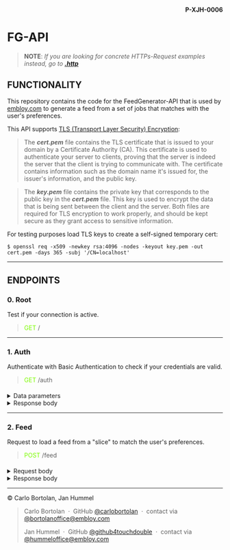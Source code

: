 #### <div style="text-align:right">P-XJH-0006 </div>

####

# FG-API

> __NOTE__: _If you are looking for concrete HTTPs-Request examples instead, go to_
___[.http](requests/feed.http)___

## FUNCTIONALITY

This repository contains the code for the FeedGenerator-API that is used by [embloy.com](embloy.com) to generate a feed
from a set of
jobs that matches with the user's preferences.

This API supports [TLS (Transport Layer Security) Encryption](https://actix.rs/docs/server#tls--https):
> The ***cert.pem*** file contains the TLS certificate that is
> issued to your domain by a Certificate Authority (CA).
> This certificate is used to authenticate
> your server to clients, proving that the server is indeed the server that the client is trying to
> communicate with.
> The certificate contains information such as the domain name it's issued for,
> the issuer's information, and the public key.

> The ***key.pem*** file contains the private key that
> corresponds to the public key in the ***cert.pem*** file. This key is used to encrypt the data that is
> being sent between the client and the server. Both files are required for TLS encryption to
> work properly, and should be kept secure as they grant access to sensitive information.

For testing purposes load TLS keys to create a self-signed temporary cert:
```
$ openssl req -x509 -newkey rsa:4096 -nodes -keyout key.pem -out cert.pem -days 365 -subj '/CN=localhost'
```

---

## ENDPOINTS

### 0. Root

Test if your connection is active.

> <span style="color:lawngreen"> GET </span> /

---

### 1. Auth

Authenticate with Basic Authentication to check if your credentials are valid.

> <span style="color:lawngreen"> GET </span> /auth

####

<details>
  <summary>Data parameters</summary>

1. **username** _<span style="color:crimson">REQUIRED </span>_
2. **password** _<span style="color:crimson">REQUIRED </span>_

</details>

<details>
  <summary>Response body</summary>

**200: Ok**

```
{
"Authenticated"
}
```

####

**401: Unauthorized**

```
{
"Unauthorized"
}
```

</details>

---

### 2. Feed

Request to load a feed from a "slice" to match the user's preferences.

> <span style="color:lawngreen"> POST </span> /feed

####

<details>
  <summary>Request body</summary>

###### Request body: `web::Json<FeedRequest>`

```
{
  "pref": {
    "job_type": "Software Engineer",
    "key_skills": "Java, Python, AWS",
    "salary_range": [
      80000.0,
      120000.0
    ]
  },
  "slice": [
    {
      "job_id": 1,
      "job_type": "Data Scientist",
      "job_status": 1,
      "status": "open",
      "user_id": 1,
      "duration": 6,
      "code_lang": "Python",
      "title": "Data Scientist",
      "position": "Junior",
      "description": "We're looking for a junior data scientist to help us analyze our data and build predictive models.",
      "key_skills": "Python, statistics, machine learning",
      "salary": 60000.0,
      "currency": "USD",
      "image_url": "https://example.com/image.jpg",
      "start_slot": "2023-04-01T00:00:00Z",
      "longitude": -122.4194,
      "latitude": 37.7749,
      "country_code": "US",
      "postal_code": "94103",
      "city": "San Francisco",
      "address": "123 Main St",
      "view_count": 50,
      "created_at": "2023-03-17T12:00:00Z",
      "updated_at": "2023-03-17T12:00:00Z",
      "applications_count": 5,
      "job_notifications": "email"
    },
    {
      "job_id": 6588,
      "job_type": "Farming",
      "job_status": 0,
      "status": "public",
      "user_id": 367,
      "duration": 1958,
      "code_lang": "KG",
      "title": "Mining Planner",
      "position": "Assistant",
      "description": "Rhetoric is the art of ruling the minds of men.",
      "key_skills": "Teamwork",
      "salary": 77851,
      "currency": "Iranian Rial",
      "image_url": "https://picsum.photos/200/300?random=6588",
      "start_slot": "1975-07-21T13:36:42.000Z",
      "longitude": 34425.61,
      "latitude": 91551.04,
      "country_code": "RE",
      "postal_code": "63478-4176",
      "city": "Lake Tatyana",
      "address": "312 Agustin Plain",
      "view_count": 677,
      "created_at": "2023-02-28T02:06:57.681Z",
      "updated_at": "2023-02-28T02:06:57.681Z",
      "applications_count": 0,
      "job_notifications": "true"
    }
  ]
}
```

</details>


<details>
  <summary>Response body</summary>


**200: Ok**

```
[
    {
        "job_id": 6588,
        "job_type": "Farming",
        "job_status": 0,
        "status": "public",
        "user_id": 367,
        "duration": 1958,
        "code_lang": "KG",
        "title": "Mining Planner",
        "position": "Assistant",
        "description": "Rhetoric is the art of ruling the minds of men.",
        "key_skills": "Teamwork",
        "salary": 77851,
        "currency": "Iranian Rial",
        "image_url": "https://picsum.photos/200/300?random=6588",
        "start_slot": "1975-07-21T13:36:42.000Z",
        "longitude": 34425.61,
        "latitude": 91551.04,
        "country_code": "RE",
        "postal_code": "63478-4176",
        "city": "Lake Tatyana",
        "address": "312 Agustin Plain",
        "view_count": 677,
        "created_at": "2023-02-28T02:06:57.681Z",
        "updated_at": "2023-02-28T02:06:57.681Z",
        "applications_count": 0,
        "job_notifications": "true"
    }
]
```

####

**400: Bad Request**

```
NOT IMPLEMENTED YET
```

**500: Internal Server Error**

```
NOT IMPLEMENTED YET
```

####

**401: Unauthorized**
</details>

---
© Carlo Bortolan, Jan Hummel

> Carlo Bortolan &nbsp;&middot;&nbsp;
> GitHub [@carlobortolan](https://github.com/carlobortolan) &nbsp;&middot;&nbsp;
> contact via [@bortolanoffice@embloy.com](bortolanoffice@embloy.com)
>
> Jan Hummel &nbsp;&middot;&nbsp;
> GitHub [@github4touchdouble](https://github.com/github4touchdouble) &nbsp;&middot;&nbsp;
> contact via [@hummeloffice@embloy.com](hummeloffice@embloy.com)
